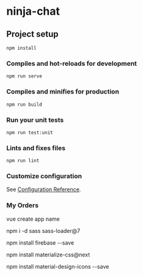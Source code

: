 # ninja-chat

## Project setup
```
npm install
```

### Compiles and hot-reloads for development
```
npm run serve
```

### Compiles and minifies for production
```
npm run build
```

### Run your unit tests
```
npm run test:unit
```

### Lints and fixes files
```
npm run lint
```

### Customize configuration
See [Configuration Reference](https://cli.vuejs.org/config/).



### My Orders

vue create app name

npm i -d sass sass-loader@7

npm install firebase --save

npm install materialize-css@next

npm install material-design-icons --save

